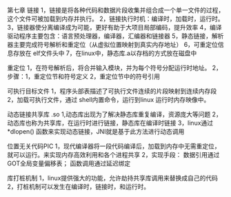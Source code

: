 第七章 链接
1，链接是将各种代码和数据片段收集并组合成一个单一文件的过程，这个文件可被加载到内存并执行。
2，链接执行时机：编译时，加载时，运行时。
3，链接器使分离编译成为可能，更好有助于大项目局部编码，提升效率
4，编译驱动程序主要包含：语言预处理器，编译器，汇编器和链接器
5，静态链接，解析器主要完成符号解析和重定位（从虚拟位置映射到真实内存地址）
6，可重定位信息存放在 elf文件头中
7，在linux中，静态库.a以存档的方式放在磁盘中

重定位
  1，在符号解析后，将合并输入模块，并为每个符号分配运行时地址。
  2，步骤：1，重定位节和符号定义 2，重定位节中的符号引用

可执行目标文件
  1，程序头部表描述了可执行文件连续的片段映射到连续内存段
  2，加载可执行文件，通过 shell内置命令，运行到linux 运行时内存映像中。

动态链接共享库 .so
  1,动态库出现为了解决静态库重复编译，资源庞大等问题
  2，动态库也称为共享库，在运行时进行链接，静态库在编译时链接
  3，linux通过*dlopen() 函数来实现动态链接，JNI就是基于此方法进行动态调用

位置无关代码PIC
  1，现代编译器将一段代码编译后，加载到内存中无需重定位，就可以运行。来实现内存高效利用和各个进程共享
  2，实现手段： 数据引用通过GOT全局变量偏移表； 函数调用通过延迟绑定

库打桩机制
  1，linux提供强大的功能，允许劫持共享库调用来替换成自己的代码
  2，打桩机制可以发生在编译时，链接时，和运行时。